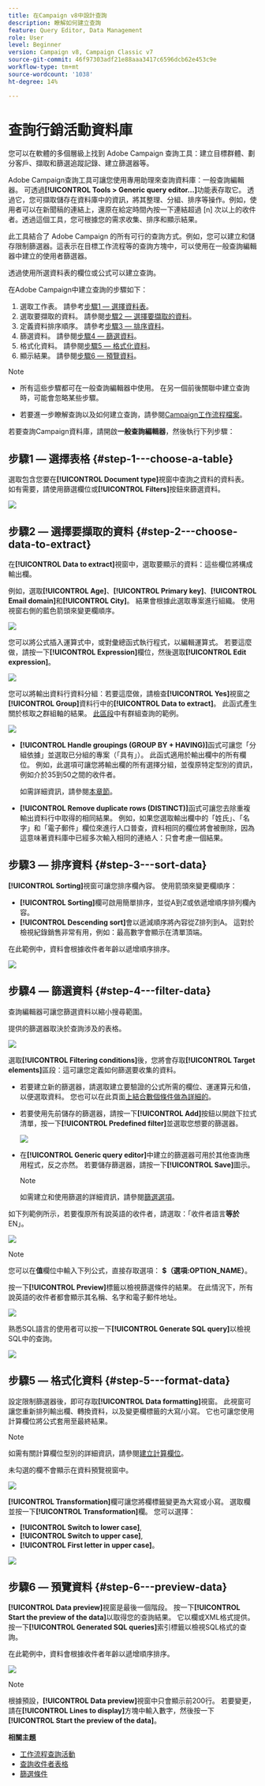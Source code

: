 ```yaml
---
title: 在Campaign v8中設計查詢
description: 瞭解如何建立查詢
feature: Query Editor, Data Management
role: User
level: Beginner
version: Campaign v8, Campaign Classic v7
source-git-commit: 46f97303adf21e88aaa3417c6596dcb62e453c9e
workflow-type: tm+mt
source-wordcount: '1038'
ht-degree: 14%

---
```


# 查詢行銷活動資料庫

您可以在軟體的多個層級上找到 Adobe Campaign 查詢工具：建立目標群體、劃分客戶、擷取和篩選追蹤記錄、建立篩選器等。

Adobe Campaign查詢工具可讓您使用專用助理來查詢資料庫：一般查詢編輯器。 可透過&#x200B;**[!UICONTROL Tools > Generic query editor...]**&#x200B;功能表存取它。 透過它，您可擷取儲存在資料庫中的資訊，將其整理、分組、排序等操作。例如，使用者可以在新聞稿的連結上，還原在給定時間內按一下連結超過 [n] 次以上的收件者。透過這個工具，您可根據您的需求收集、排序和顯示結果。

此工具結合了 Adobe Campaign 的所有可行的查詢方式。例如，您可以建立和儲存限制篩選器。這表示在目標工作流程等的查詢方塊中，可以使用在一般查詢編輯器中建立的使用者篩選器。

透過使用所選資料表的欄位或公式可以建立查詢。

在Adobe Campaign中建立查詢的步驟如下：

1. 選取工作表。 請參考[步驟1 — 選擇資料表](#step-1---choose-a-table)。
1. 選取要擷取的資料。 請參閱[步驟2 — 選擇要擷取的資料](#step-2---choose-data-to-extract)。
1. 定義資料排序順序。 請參考[步驟3 — 排序資料](#step-3---sort-data)。
1. 篩選資料。 請參閱[步驟4 — 篩選資料](#step-4---filter-data)。
1. 格式化資料。 請參閱[步驟5 — 格式化資料](#step-5---format-data)。
1. 顯示結果。 請參閱[步驟6 — 預覽資料](#step-6---preview-data)。


>[!NOTE]
>
>* 所有這些步驟都可在一般查詢編輯器中使用。 在另一個前後關聯中建立查詢時，可能會忽略某些步驟。
>
>* 若要進一步瞭解查詢以及如何建立查詢，請參閱[Campaign工作流程檔案](../../automation/workflow/query.md)。

若要查詢Campaign資料庫，請開啟&#x200B;**一般查詢編輯器**，然後執行下列步驟：

## 步驟1 — 選擇表格 {#step-1---choose-a-table}

選取包含您要在&#x200B;**[!UICONTROL Document type]**&#x200B;視窗中查詢之資料的資料表。 如有需要，請使用篩選欄位或&#x200B;**[!UICONTROL Filters]**&#x200B;按鈕來篩選資料。

![](assets/query_editor_nveau_21.png)

## 步驟2 — 選擇要擷取的資料 {#step-2---choose-data-to-extract}

在&#x200B;**[!UICONTROL Data to extract]**&#x200B;視窗中，選取要顯示的資料：這些欄位將構成輸出欄。

例如，選取&#x200B;**[!UICONTROL Age]**、**[!UICONTROL Primary key]**、**[!UICONTROL Email domain]**&#x200B;和&#x200B;**[!UICONTROL City]**。 結果會根據此選取專案進行組織。 使用視窗右側的藍色箭頭來變更欄順序。

![](assets/query_editor_nveau_01.png)

您可以將公式插入運算式中，或對彙總函式執行程式，以編輯運算式。 若要這麼做，請按一下&#x200B;**[!UICONTROL Expression]**&#x200B;欄位，然後選取&#x200B;**[!UICONTROL Edit expression]**。

![](assets/query_editor_nveau_97.png)

您可以將輸出資料行資料分組：若要這麼做，請檢查&#x200B;**[!UICONTROL Yes]**&#x200B;視窗之&#x200B;**[!UICONTROL Group]**&#x200B;資料行中的&#x200B;**[!UICONTROL Data to extract]**。 此函式產生關於核取之群組軸的結果。 [此區段](../../automation/workflow/query-delivery-info.md)中有群組查詢的範例。

![](assets/query_editor_nveau_56.png)

* **[!UICONTROL Handle groupings (GROUP BY + HAVING)]**&#x200B;函式可讓您「分組依據」並選取已分組的專案（「具有」）。 此函式適用於輸出欄中的所有欄位。 例如，此選項可讓您將輸出欄的所有選擇分組，並復原特定型別的資訊，例如介於35到50之間的收件者。

  如需詳細資訊，請參閱[本章節](../../automation/workflow/query-grouping-management.md)。

* **[!UICONTROL Remove duplicate rows (DISTINCT)]**&#x200B;函式可讓您去除重複輸出資料行中取得的相同結果。 例如，如果您選取輸出欄中的「姓氏」、「名字」和「電子郵件」欄位來進行人口普查，資料相同的欄位將會被刪除，因為這意味著資料庫中已經多次輸入相同的連絡人：只會考慮一個結果。

## 步驟3 — 排序資料 {#step-3---sort-data}

**[!UICONTROL Sorting]**&#x200B;視窗可讓您排序欄內容。 使用箭頭來變更欄順序：

* **[!UICONTROL Sorting]**&#x200B;欄可啟用簡單排序，並從A到Z或依遞增順序排列欄內容。
* **[!UICONTROL Descending sort]**&#x200B;會以遞減順序將內容從Z排列到A。 這對於檢視紀錄銷售非常有用，例如：最高數字會顯示在清單頂端。

在此範例中，資料會根據收件者年齡以遞增順序排序。

![](assets/query_editor_nveau_57.png)

## 步驟4 — 篩選資料 {#step-4---filter-data}

查詢編輯器可讓您篩選資料以縮小搜尋範圍。

提供的篩選器取決於查詢涉及的表格。

![](assets/query_editor_nveau_09.png)

選取&#x200B;**[!UICONTROL Filtering conditions]**&#x200B;後，您將會存取&#x200B;**[!UICONTROL Target elements]**&#x200B;區段：這可讓您定義如何篩選要收集的資料。

* 若要建立新的篩選器，請選取建立要驗證的公式所需的欄位、運運算元和值，以便選取資料。 您也可以在此頁面[上結合數個條件做為詳細的](filter-conditions.md)。
* 若要使用先前儲存的篩選器，請按一下&#x200B;**[!UICONTROL Add]**&#x200B;按鈕以開啟下拉式清單，按一下&#x200B;**[!UICONTROL Predefined filter]**&#x200B;並選取您想要的篩選器。

  ![](assets/query_editor_15.png)

* 在&#x200B;**[!UICONTROL Generic query editor]**&#x200B;中建立的篩選器可用於其他查詢應用程式，反之亦然。 若要儲存篩選器，請按一下&#x200B;**[!UICONTROL Save]**&#x200B;圖示。

  >[!NOTE]
  >
  >如需建立和使用篩選的詳細資訊，請參閱[篩選選項](filter-conditions.md)。

如下列範例所示，若要復原所有說英語的收件者，請選取：「收件者語言&#x200B;**等於** EN」。

![](assets/query_editor_nveau_89.png)

>[!NOTE]
>
>您可以在&#x200B;**值**&#x200B;欄位中輸入下列公式，直接存取選項： **$（選項:OPTION_NAME）**。

按一下&#x200B;**[!UICONTROL Preview]**&#x200B;標籤以檢視篩選條件的結果。 在此情況下，所有說英語的收件者都會顯示其名稱、名字和電子郵件地址。

![](assets/query_editor_nveau_98.png)

熟悉SQL語言的使用者可以按一下&#x200B;**[!UICONTROL Generate SQL query]**&#x200B;以檢視SQL中的查詢。

![](assets/query_editor_nveau_99.png)

## 步驟5 — 格式化資料 {#step-5---format-data}

設定限制篩選器後，即可存取&#x200B;**[!UICONTROL Data formatting]**&#x200B;視窗。 此視窗可讓您重新排列輸出欄、轉換資料，以及變更欄標籤的大寫/小寫。 它也可讓您使用計算欄位將公式套用至最終結果。

>[!NOTE]
>
>如需有關計算欄位型別的詳細資訊，請參閱[建立計算欄位](filter-conditions.md#creating-calculated-fields)。

未勾選的欄不會顯示在資料預覽視窗中。

![](assets/query_editor_nveau_10.png)

**[!UICONTROL Transformation]**&#x200B;欄可讓您將欄標籤變更為大寫或小寫。 選取欄並按一下&#x200B;**[!UICONTROL Transformation]**&#x200B;欄。 您可以選擇：

* **[!UICONTROL Switch to lower case]**,
* **[!UICONTROL Switch to upper case]**,
* **[!UICONTROL First letter in upper case]**。

![](assets/query_editor_nveau_42.png)

## 步驟6 — 預覽資料 {#step-6---preview-data}

**[!UICONTROL Data preview]**&#x200B;視窗是最後一個階段。 按一下&#x200B;**[!UICONTROL Start the preview of the data]**&#x200B;以取得您的查詢結果。 它以欄或XML格式提供。 按一下&#x200B;**[!UICONTROL Generated SQL queries]**&#x200B;索引標籤以檢視SQL格式的查詢。

在此範例中，資料會根據收件者年齡以遞增順序排序。

![](assets/query_editor_nveau_11.png)

>[!NOTE]
>
>根據預設，**[!UICONTROL Data preview]**&#x200B;視窗中只會顯示前200行。 若要變更，請在&#x200B;**[!UICONTROL Lines to display]**&#x200B;方塊中輸入數字，然後按一下&#x200B;**[!UICONTROL Start the preview of the data]**。



**相關主題**

* [工作流程查詢活動](../../automation/workflow/query.md)
* [查詢收件者表格](../../automation/workflow/querying-recipient-table.md)
* [篩選條件](filter-conditions.md)